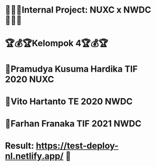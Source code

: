 # :gem::gem::gem:Internal Project: NUXC x NWDC :gem::gem::gem:
# :trophy::moneybag::trophy:Kelompok 4:trophy::moneybag::trophy:
# :apple:Pramudya Kusuma Hardika TIF 2020 NUXC 
# :pineapple:Vito Hartanto TE 2020 NWDC 
# :watermelon:Farhan Franaka TIF 2021 NWDC

# Result: https://test-deploy-nl.netlify.app/ :hamburger:
